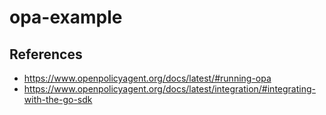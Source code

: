 # opa-example

## References
- https://www.openpolicyagent.org/docs/latest/#running-opa
- https://www.openpolicyagent.org/docs/latest/integration/#integrating-with-the-go-sdk